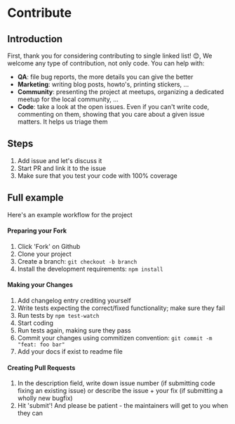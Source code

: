 # Contribute

## Introduction

First, thank you for considering contributing to single linked list! 😊, We welcome any type of contribution, not only code. You can help with:
- **QA**: file bug reports, the more details you can give the better
- **Marketing**: writing blog posts, howto's, printing stickers, ...
- **Community**: presenting the project at meetups, organizing a dedicated meetup for the local community, ...
- **Code**: take a look at the open issues. Even if you can't write code, commenting on them, showing that you care about a given issue matters. It helps us triage them

## Steps
1. Add issue and let's discuss it
2. Start PR and link it to the issue
3. Make sure that you test your code with 100% coverage

## Full example

Here's an example workflow for the project

#### Preparing your Fork

1. Click 'Fork' on Github
2. Clone your project
3. Create a branch: ``git checkout -b branch``
4. Install the development requirements: ``npm install``

#### Making your Changes

1. Add changelog entry crediting yourself
2. Write tests expecting the correct/fixed functionality; make sure they fail
3. Run tests by ``npm test-watch``
3. Start coding
4. Run tests again, making sure they pass
5. Commit your changes using commitizen convention: ``git commit -m "feat: foo bar"``
5. Add your docs if exist to readme file

#### Creating Pull Requests

1. In the description field, write down issue number (if submitting code fixing
   an existing issue) or describe the issue + your fix (if submitting a wholly
   new bugfix)
2. Hit 'submit'! And please be patient - the maintainers will get to you when
   they can
